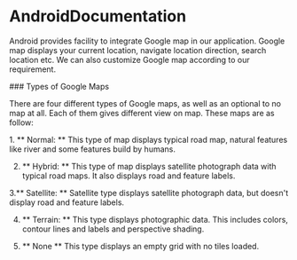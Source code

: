 # AndroidDocumentation
<P>Android provides facility to integrate Google map in our application. Google map displays your current location, navigate location direction, search location etc. We can also customize Google map according to our requirement.</P>
###  Types of Google Maps
<p> There are four different types of Google maps, as well as an optional to no map at all. Each of them gives different view on map. These maps are as follow:</p>
1. ** Normal: ** This type of map displays typical road map, natural features like river and some features build by humans.

2. ** Hybrid: ** This type of map displays satellite photograph data with typical road maps. It also displays road and feature labels.

3.** Satellite: ** Satellite type displays satellite photograph data, but doesn't display road and feature labels.

4. ** Terrain: ** This type displays photographic data. This includes colors, contour lines and labels and perspective shading.

5. ** None ** This type displays an empty grid with no tiles loaded.
<!-- ![androidfile](images/fdpj21.JPG) -->
